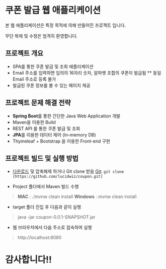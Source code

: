 # 쿠폰 발급 웹 애플리케이션

본 웹 애플리케이션은 특정 목적에 의해 만들어진 프로젝트 입니다.

무단 복제 및 수정은 엄격히 환영합니다.

## 프로젝트 개요
* SPA를 통한 쿠폰 발급 및 조회 애플리케이션
* Email 주소를 입력하면 임의의 16자리 숫자, 알파벳 조합의 쿠폰이 발급됨
** 동일 Email 주소로 등록 불가
* 발급된 쿠폰 정보를 볼 수 있는 페이지 제공




## 프로젝트 문제 해결 전략

* **Spring Boot**를 통한 간단한 Java Web Application 개발
* Maven을 이용한 Build
* REST API 를 통한 쿠폰 발급 및 조회
* **JPA**를 이용한 데이터 제어 (In-memory DB)
* Thymeleaf + Bootstrap 을 이용한 Front-end 구현

## 프로젝트 빌드 및 실행 방법
* [다운로드](https://github.com/lucidwiz/coupon/archive/master.zip) 및 압축해제 하거나 Git clone 받음 [Git](https://spring.io/understanding/Git): `git clone  [https://github.com/lucidwiz/coupon.git]`

* Project 폴더에서 Maven 빌드 수행
> **MAC** :  ./mvnw clean install
> **Windows** : mvnw clean install

* target 폴더 진입 후 다음과 같이 실행
> java -jar coupon-0.0.1-SNAPSHOT.jar

* 웹 브라우저에서 다음 주소로 접속하여 실행
> http://localhost:8080 





# 감사합니다!!
